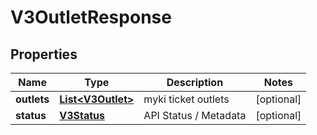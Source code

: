 
# V3OutletResponse

## Properties
Name | Type | Description | Notes
------------ | ------------- | ------------- | -------------
**outlets** | [**List&lt;V3Outlet&gt;**](V3Outlet.md) | myki ticket outlets |  [optional]
**status** | [**V3Status**](V3Status.md) | API Status / Metadata |  [optional]



